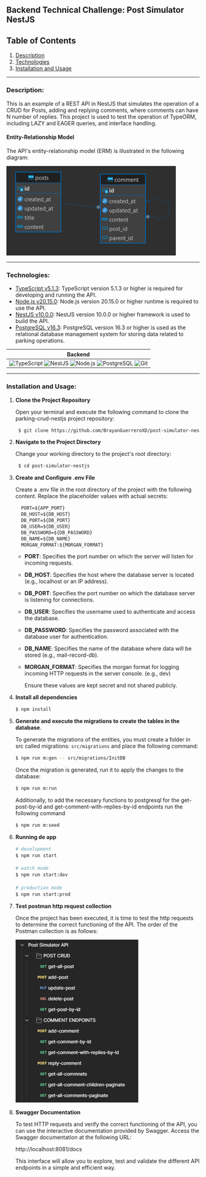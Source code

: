 ## Backend Technical Challenge: Post Simulator NestJS
## Table of Contents
1. [Description](#description)
2. [Technologies](#technologies)
3. [Installation and Usage](#installation-and-usage)

___
### Description: 

This is an example of a REST API in NestJS that simulates the operation of a CRUD for Posts, adding and replying comments, where comments can have N number of replies. 
This project is used to test the operation of TypeORM, including LAZY and EAGER queries, and interface handling.

#### Entity-Relationship Model

The API's entity-relationship model (ERM) is illustrated in the following diagram:

![ERM dbeaver image](https://github.com/BrayanGuerreroXD/post-simulator-nestjs/blob/main/mern.png)

___
### Technologies:

- [TypeScript v5.1.3](https://www.typescriptlang.org/ "TypeScript"): TypeScript version 5.1.3 or higher is required for developing and running the API.
- [Node.js v20.15.0](https://nodejs.org/ "Node.js"): Node.js version 20.15.0 or higher runtime is required to use the API.
- [NestJS v10.0.0](https://nestjs.com/ "NestJS"): NestJS version 10.0.0 or higher framework is used to build the API.
- [PostgreSQL v16.3](https://www.postgresql.org/ "PostgreSQL"): PostgreSQL version 16.3 or higher is used as the relational database management system for storing data related to parking operations.

|Backend|
|---|
|![TypeScript](https://img.shields.io/badge/TypeScript-007ACC?style=for-the-badge&logo=typescript&logoColor=white) ![NestJS](https://img.shields.io/badge/NestJS-E0234E?style=for-the-badge&logo=nestjs&logoColor=white) ![Node.js](https://img.shields.io/badge/Node.js-339933?style=for-the-badge&logo=nodedotjs&logoColor=white) ![PostgreSQL](https://img.shields.io/badge/PostgreSQL-336791?style=for-the-badge&logo=postgresql&logoColor=white) ![Git](https://img.shields.io/badge/GIT-E44C30?style=for-the-badge&logo=git&logoColor=white)|

___
### Installation and Usage:

1. **Clone the Project Repository**

   Open your terminal and execute the following command to clone the parking-crud-nestjs project repository:

   ```bash
    $ git clone https://github.com/BrayanGuerreroXD/post-simulator-nestjs.git
   ```

2. **Navigate to the Project Directory**

   Change your working directory to the project's root directory:

   ```bash
    $ cd post-simulator-nestjs
   ```

3. **Create and Configure .env File**

   Create a .env file in the root directory of the project with the following content. Replace the placeholder values with actual secrets:

   ```dotenv
     PORT=${APP_PORT}
     DB_HOST=${DB_HOST}
     DB_PORT=${DB_PORT}
     DB_USER=${DB_USER}
     DB_PASSWORD=${DB_PASSWORD}
     DB_NAME=${DB_NAME}
     MORGAN_FORMAT:${MORGAN_FORMAT}
   ```

   - **PORT**: Specifies the port number on which the server will listen for incoming requests.
   - **DB_HOST**: Specifies the host where the database server is located (e.g., localhost or an IP address).
   - **DB_PORT**: Specifies the port number on which the database server is listening for connections.
   - **DB_USER**: Specifies the username used to authenticate and access the database.
   - **DB_PASSWORD**: Specifies the password associated with the database user for authentication.
   - **DB_NAME**: Specifies the name of the database where data will be stored (e.g., mail-record-db).
   - **MORGAN_FORMAT**: Specifies the morgan format for logging incoming HTTP requests in the server console. (e.g., dev)

     Ensure these values are kept secret and not shared publicly.

4. **Install all dependencies**
   
    ```bash
    $ npm install
    ```

5. **Generate and execute the migrations to create the tables in the database**.

   To generate the migrations of the entities, you must create a folder in src called migrations: `src/migrations` and place the following command:

   ```bash
   $ npm run m:gen -- src/migrations/InitDB
   ```

   Once the migration is generated, run it to apply the changes to the database:

   ```bash
   $ npm run m:run
   ```

   Additionally, to add the necessary functions to postgresql for the get-post-by-id and get-comment-with-replies-by-id endpoints run the following command

   ```bash
   $ npm run m:seed
   ```

6. **Running de app**

    ```bash
    # development
    $ npm run start
    
    # watch mode
    $ npm run start:dev
    
    # production mode
    $ npm run start:prod
    ```

7. **Test postman http request collection**

   Once the project has been executed, it is time to test the http requests to determine the correct functioning of the API. The order of the Postman collection is as follows:

   ![postman collection](https://github.com/BrayanGuerreroXD/post-simulator-nestjs/blob/main/postman-collection.png)
   
8. **Swagger Documentation**

   To test HTTP requests and verify the correct functioning of the API, you can use the interactive documentation provided by Swagger. Access the Swagger documentation at the following URL:

   http://localhost:8081/docs

   This interface will allow you to explore, test and validate the different API endpoints in a simple and efficient way.
